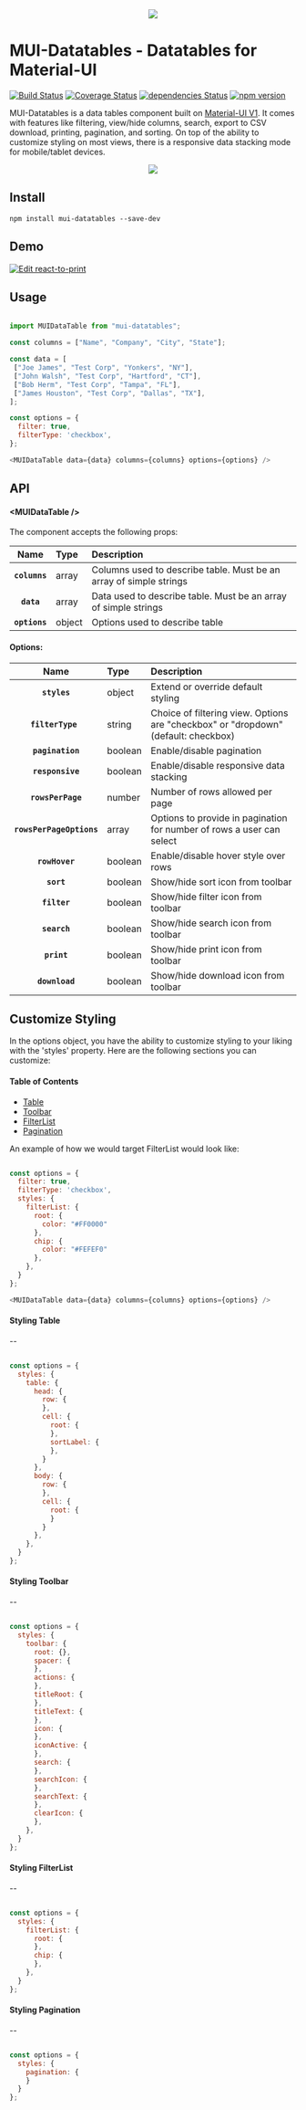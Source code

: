 <div align="center">
  <img src="https://user-images.githubusercontent.com/19170080/34070522-e15d32e2-e235-11e7-8af5-fa704cdcad56.png" />
</div>

# MUI-Datatables - Datatables for Material-UI

[![Build Status](https://travis-ci.org/gregnb/mui-datatables.svg?branch=master)](https://travis-ci.org/gregnb/mui-datatables)
[![Coverage Status](https://coveralls.io/repos/github/gregnb/mui-datatables/badge.svg?branch=master)](https://coveralls.io/github/gregnb/mui-datatables?branch=master)
[![dependencies Status](https://david-dm.org/gregnb/mui-datatables/status.svg)](https://david-dm.org/gregnb/mui-datatables)
[![npm version](https://badge.fury.io/js/mui-datatables.svg)](https://badge.fury.io/js/mui-datatables)

MUI-Datatables is a data tables component built on [Material-UI V1](https://www.material-ui-next.com).  It comes with features like filtering, view/hide columns, search, export to CSV download, printing, pagination, and sorting. On top of the ability to customize styling on most views, there is a responsive data stacking mode for mobile/tablet devices.

<div align="center">
	<img src="https://user-images.githubusercontent.com/19170080/34319732-406ab3e6-e7b7-11e7-97b6-eefc330f8cf7.gif" />
</div>

## Install

`npm install mui-datatables --save-dev `

## Demo

[![Edit react-to-print](https://codesandbox.io/static/img/play-codesandbox.svg)](https://codesandbox.io/s/edit-this)

## Usage


```js

import MUIDataTable from "mui-datatables";

const columns = ["Name", "Company", "City", "State"];

const data = [
 ["Joe James", "Test Corp", "Yonkers", "NY"],
 ["John Walsh", "Test Corp", "Hartford", "CT"],
 ["Bob Herm", "Test Corp", "Tampa", "FL"],
 ["James Houston", "Test Corp", "Dallas", "TX"],
];

const options = {
  filter: true,
  filterType: 'checkbox',
};

<MUIDataTable data={data} columns={columns} options={options} />

```

## API


#### &lt;MUIDataTable />

The component accepts the following props:

|Name|Type|Description
|:--:|:-----|:-----|
|**`columns`**|array|Columns used to describe table. Must be an array of simple strings
|**`data`**|array|Data used to describe table. Must be an array of simple strings
|**`options`**|object|Options used to describe table

#### Options:
|Name|Type|Description
|:--:|:-----|:-----|
|**`styles`**|object|Extend or override default styling
|**`filterType `**|string|Choice of filtering view. Options are "checkbox" or "dropdown" (default: checkbox)
|**`pagination`**|boolean|Enable/disable pagination
|**`responsive`**|boolean|Enable/disable responsive data stacking
|**`rowsPerPage`**|number|Number of rows allowed per page
|**`rowsPerPageOptions`**|array|Options to provide in pagination for number of rows a user can select
|**`rowHover`**|boolean|Enable/disable hover style over rows
|**`sort`**|boolean|Show/hide sort icon from toolbar
|**`filter`**|boolean|Show/hide filter icon from toolbar
|**`search`**|boolean|Show/hide search icon from toolbar
|**`print`**|boolean|Show/hide print	 icon from toolbar
|**`download`**|boolean|Show/hide download icon from toolbar


## Customize Styling

In the options object, you have the ability to customize styling to your liking with the 'styles' property.  Here are the following sections you can customize:

#### Table of Contents

- [Table](#styletable)
- [Toolbar](#styletoolbar)
- [FilterList](#stylefilterlist)
- [Pagination](#stylepagination)
  
  
An example of how we would target FilterList would look like:

```js

const options = {
  filter: true,
  filterType: 'checkbox',
  styles: {
    filterList: {
      root: {
        color: "#FF0000"
      },
      chip: {
        color: "#FEFEF0"
      },
    },
  }
};

<MUIDataTable data={data} columns={columns} options={options} />

```

#### Styling Table
--
<a name="styletable"></a>


```js

const options = {
  styles: {
    table: {          
      head: {
        row: {
        },            
        cell: {
          root: {
          },
          sortLabel: {
          },
        }
      },
      body: {
        row: {
        },
        cell: {
          root: {
          }
        }
      },
    },
  }
};

```

#### Styling Toolbar
--
<a name="styletoolbar"></a>

```js

const options = {
  styles: {
    toolbar: {
      root: {},
      spacer: {
      },
      actions: {
      },
      titleRoot: {
      },
      titleText: {
      },
      icon: {
      },
      iconActive: {
      },
      search: {
      },
      searchIcon: {
      },
      searchText: {
      },
      clearIcon: {
      },
    },
  }
};

```

#### Styling FilterList
--
<a name="stylefilterlist"></a>



```js

const options = {
  styles: {
    filterList: {
      root: {
      },
      chip: {
      },
    },
  }
};

```

#### Styling Pagination
--
<a name="stylepagination"></a>

```js

const options = {
  styles: {  
    pagination: {
    }
  }
};

```